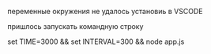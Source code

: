 переменные окружения не удалось установиь в VSCODE

пришлось запускать командную строку

set TIME=3000 && set INTERVAL=300 && node app.js

